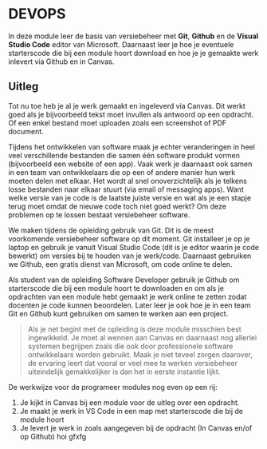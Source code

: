 # DEVOPS

In deze module leer de basis van versiebeheer met **Git**, **Github** en de **Visual Studio Code** editor van Microsoft. Daarnaast leer je hoe je eventuele starterscode die bij een module hoort download en hoe je je gemaakte werk inlevert via Github en in Canvas.

## Uitleg

Tot nu toe heb je al je werk gemaakt en ingeleverd via Canvas. Dit werkt goed als je bijvoorbeeld tekst moet invullen als antwoord op een opdracht. Of een enkel bestand moet uploaden zoals een screenshot of PDF document. 

Tijdens het ontwikkelen van software maak je echter veranderingen in heel veel verschillende bestanden die samen één software produkt vormen (bijvoorbeeld een website of een app). Vaak werk je daarnaast ook samen in een team van ontwikkelaars die op een of andere manier hun werk moeten delen met elkaar. Het wordt al snel onoverzichtelijk als je telkens losse bestanden naar elkaar stuurt (via email of messaging apps). Want welke versie van je code is de laatste juiste versie en wat als je een stapje terug moet omdat de nieuwe code toch niet goed werkt? Om deze problemen op te lossen bestaat versiebeheer software.

We maken tijdens de opleiding gebruik van Git. Dit is de meest voorkomende versiebeheer software op dit moment. Git installeer je op je laptop en gebruik je vanuit Visual Studio Code (dit is je editor waarin je code bewerkt) om versies bij te houden van je werk/code. Daarnaast gebruiken we Github, een gratis dienst van Microsoft, om code online te delen.

Als student van de opleiding Software Developer gebruik je Github om starterscode die bij een module hoort te downloaden en om als je opdrachten van een module hebt gemaakt je werk online te zetten zodat docenten je code kunnen beoordelen. Later leer je ook hoe je in een team Git en Github kunt gebruiken om samen te werken aan een project.

> Als je net begint met de opleiding is deze module misschien best ingewikkeld. Je moet al wennen aan Canvas en daarnaast nog allerlei systemen begrijpen zoals die ook door professionele software ontwikkelaars worden gebruikt. Maak je niet teveel zorgen daarover, de ervaring leert dat vooral er veel mee te werken versiebeheer uiteindelijk gemakkelijker is dan het in eerste instantie lijkt.

De werkwijze voor de programeer modules nog even op een rij:
1. Je kijkt in Canvas bij een module voor de uitleg over een opdracht.
2. Je maakt je werk in VS Code in een map met starterscode die bij de module hoort
3. Je levert je werk in zoals aangegeven bij de opdracht (In Canvas en/of op Github)
hoi
gfxfg

